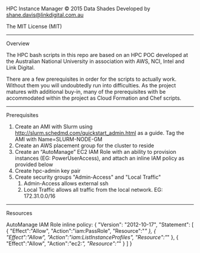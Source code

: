 HPC Instance Manager © 2015 Data Shades
Developed by shane.davis@linkdigital.com.au

The MIT License (MIT)

--------------------------------------------------------------------------
Overview

The HPC bash scripts in this repo are based on an HPC POC developed at the 
Australian National University in association with AWS, NCI, Intel and Link Digital.

There are a few prerequisites in order for the scripts to actually work. Without them
you will undoubtedly run into difficulties. As the project matures with additional
buy-in, many of the prerequisites with be accommodated within the project as
Cloud Formation and Chef scripts.

--------------------------------------------------------------------------
Prerequisites

1. Create an AMI with Slurm using http://slurm.schedmd.com/quickstart_admin.html as a guide. Tag the AMI with Name=SLURM-NODE-GM
2. Create an AWS placement group for the cluster to reside
3. Create an “AutoManage” EC2 IAM Role with an ability to provision instances (EG: PowerUserAccess), and attach an inline IAM policy as provided below
4. Create hpc-admin key pair 
5. Create security groups "Admin-Access" and "Local Traffic"
    1. Admin-Access allows external ssh
    2. Local Traffic allows all traffic from the local network. EG: 172.31.0.0/16

--------------------------------------------------------------------------
Resources

AutoManage IAM Role inline policy:
{
  "Version": "2012-10-17",
  "Statement": [
   {
      "Effect":"Allow",
      "Action":"iam:PassRole",
      "Resource":"*"
    },
    {
      "Effect":"Allow",
      "Action":"iam:ListInstanceProfiles",
      "Resource":"*"
    },
    {
      "Effect":"Allow",
      "Action":"ec2:*",
      "Resource":"*"
    }
  ]
}

